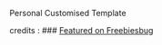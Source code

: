 Personal Customised Template

credits : ### [Featured on Freebiesbug](http://freebiesbug.com/psd-freebies/global-futuristic-one-page-portfolio-psd-html/)
 
